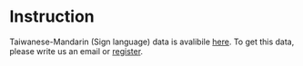 # Instruction
Taiwanese-Mandarin (Sign language) data is avalibile [here](https://drive.google.com/drive/folders/1sOCC7eJj_AXlhBSh_jHRY5uR4wxHbwU5). To get this data, please write us an email or [register](https://forms.gle/DbW6z94KuB2ZHWPp8).  

